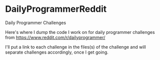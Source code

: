 # DailyProgrammerReddit
Daily Programmer Challenges


Here's where I dump the code I work on for daily programmer challenges from https://www.reddit.com/r/dailyprogrammer/

I'll put a link to each challenge in the files(s) of the challenge and will separate challenges accordingly, once I get going.



